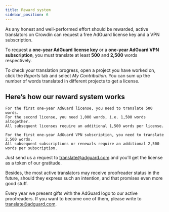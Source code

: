 ```yaml
---
title: Reward system
sidebar_position: 6
---
```


As any honest and well-performed effort should be rewarded, active translators on Crowdin can request a free AdGuard license key and a VPN subscription.

To request a **one-year AdGuard license key** or a **one-year AdGuard VPN subscription**, you must translate at least **500** and **2,500** words respectively.

To check your translation progress, open a project you have worked on, click the *Reports* tab and select *My Contribution*. You can sum up the number of words translated in different projects to get a license.

## Here’s how our reward system works

```text
For the first one-year AdGuard license, you need to translate 500 words.
For the second license, you need 1,000 words, i.e. 1,500 words altogether.
All subsequent licenses require an additional 1,500 words per license.

For the first one-year AdGuard VPN subscription, you need to translate 2,500 words.
All subsequent subscriptions or renewals require an additional 2,500 words per subscription.

```

Just send us a request to [translate@adguard.com](mailto:translate@adguard.com) and you’ll get the license as a token of our gratitude.

Besides, the most active translators may receive proofreader status in the future, should they express such an intention, and that promises even more good stuff.

Every year we present gifts with the AdGuard logo to our active proofreaders. If you want to become one of them, please write to [translate@adguard.com](mailto:translate@adguard.com).
